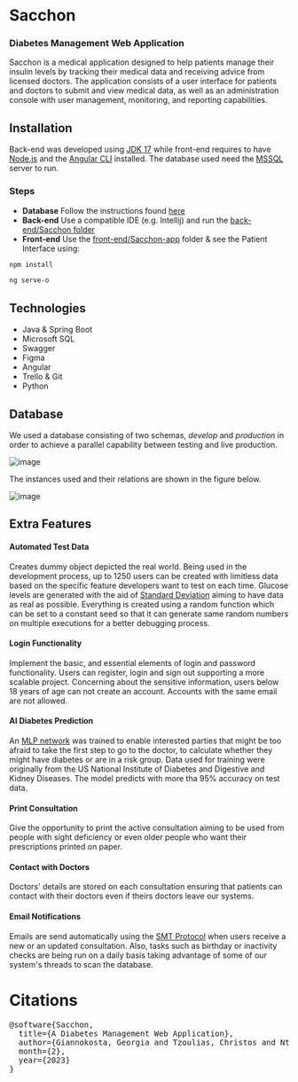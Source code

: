 # Sacchon

### Diabetes Management Web Application

Sacchon is a medical application designed to help patients manage their insulin levels by tracking their medical data and receiving advice from licensed doctors. The application consists of a user interface for patients and doctors to submit and view medical data, as well as an administration console with user management, monitoring, and reporting capabilities.
    
##  Installation

Back-end was developed using [JDK 17](https://www.oracle.com/java/technologies/javase/jdk17-archive-downloads.html) while front-end requires to have [Node.js](https://nodejs.org/en/download/) and the [Angular CLI](https://angular.io/cli) installed. The database used need the [MSSQL](https://www.microsoft.com/en-us/sql-server/sql-server-downloads) server to run. 

### Steps
* **Database** Follow the instructions found [here](https://github.com/codehub-learn/MS-SQL-Server-)
* **Back-end** Use a compatible IDE (e.g. Intellij) and run the [back-end/Sacchon folder](https://github.com/ntagky/Sacchon/tree/main/back-end/Sacchon) 
* **Front-end** Use the [front-end/Sacchon-app](https://github.com/ntagky/Sacchon/tree/main/front-end/Sacchon-app) folder & see the Patient Interface using:
```bash
npm install

ng serve-o
``` 

## Technologies 

* Java & Spring Boot
* Microsoft SQL
* Swagger
* Figma
* Angular
* Trello & Git
* Python

## Database

We used a database consisting of two schemas, *develop* and *production* in order to achieve a parallel capability between testing and live production. 

![image](https://drive.google.com/uc?export=view&id=1Jj4wz4KlL8p0kRNkdlWDg6F3UDbvQ5XP)

The instances used and their relations are shown in the figure below. 

![image](https://drive.google.com/uc?export=view&id=1iIChoIak3ldB4uql6km3FNiNZftXq5ni)

## Extra Features 

#### Automated Test Data
Creates dummy object depicted the real world. Being used in the development process, up to 1250 users can be created with limitless data based on the specific feature developers want to test on each time. Glucose levels are generated with the aid of [Standard Deviation](https://en.wikipedia.org/wiki/Standard_deviation) aiming to have data as real as possible. Everything is created using a random function which can be set to a constant seed so that it can generate same random numbers on multiple executions for a better debugging process. 
#### Login Functionality
Implement the basic, and essential elements of login and password functionality. Users can register, login and sign out supporting a more scalable project. Concerning about the sensitive information, users below 18 years of age can not create an account. Accounts with the same email are not allowed.
#### AI Diabetes Prediction
An [MLP network](https://en.wikipedia.org/wiki/Multilayer_perceptron) was trained to enable interested parties that might be too afraid to take the first step to go to the doctor, to calculate whether they might have diabetes or are in a risk group. Data used for training were originally from the US National Institute of Diabetes and Digestive and Kidney Diseases. The model predicts with more tha 95% accuracy on test data.
#### Print Consultation
Give the opportunity to print the active consultation aiming to be used from people with sight deficiency or even older people who want their prescriptions printed on paper. 
#### Contact with Doctors
Doctors' details are stored on each consultation ensuring that patients can contact with their doctors even if theirs doctors leave our systems.
#### Email Notifications
Emails are send automatically using the [SMT Protocol](https://en.wikipedia.org/wiki/Simple_Mail_Transfer_Protocol) when users receive a new or an updated consultation. Also, tasks such as birthday or inactivity checks are being run on a daily basis taking advantage of some of our system's threads to scan the database.

# Citations

<pre>
@software{Sacchon,
  title={A Diabetes Management Web Application},
  author={Giannokosta, Georgia and Tzoulias, Christos and Ntagkonikos, Alexandros},
  month={2},
  year={2023}
}
</pre>

